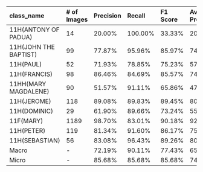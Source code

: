 | class_name            | # of Images   | Precision   | Recall   | F1 Score   | Average Precision   |
|:----------------------|:--------------|:------------|:---------|:-----------|:--------------------|
| 11H(ANTONY OF PADUA)  | 14            | 20.00%      | 100.00%  | 33.33%     | 20.00%              |
| 11H(JOHN THE BAPTIST) | 99            | 77.87%      | 95.96%   | 85.97%     | 74.94%              |
| 11H(PAUL)             | 52            | 71.93%      | 78.85%   | 75.23%     | 57.30%              |
| 11H(FRANCIS)          | 98            | 86.46%      | 84.69%   | 85.57%     | 74.03%              |
| 11HH(MARY MAGDALENE)  | 90            | 51.57%      | 91.11%   | 65.86%     | 47.42%              |
| 11H(JEROME)           | 118           | 89.08%      | 89.83%   | 89.45%     | 80.66%              |
| 11H(DOMINIC)          | 29            | 61.90%      | 89.66%   | 73.24%     | 55.66%              |
| 11F(MARY)             | 1189          | 98.70%      | 83.01%   | 90.18%     | 92.77%              |
| 11H(PETER)            | 119           | 81.34%      | 91.60%   | 86.17%     | 75.04%              |
| 11H(SEBASTIAN)        | 56            | 83.08%      | 96.43%   | 89.26%     | 80.22%              |
| Macro                 | -             | 72.19%      | 90.11%   | 77.43%     | 65.80%              |
| Micro                 | -             | 85.68%      | 85.68%   | 85.68%     | 74.84%              |